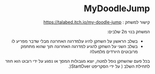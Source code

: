 <div dir='rtl' lang='he'>

# MyDoodleJump

קישור למשחק : https://talabed.itch.io/my-doodle-jump

המשחק בנוי מ2 שלבים:
* בשלב הראשון על השחקן להיג עלמדרגה האחרונה מבלי שדבר מפריע לו
* בשלב השני על השחקן להגיע למדרגה האחרונה תוך שהוא מתחמק מרובוטים היורדים מלמעלה

בכל פעם שהשחקן נופל למטה, יוצא מגבולות המסך או נפגע על ידי רובוט הוא חוזר לתחילת השלב ( על ידי הסקריפט StartOver(.

<div>
